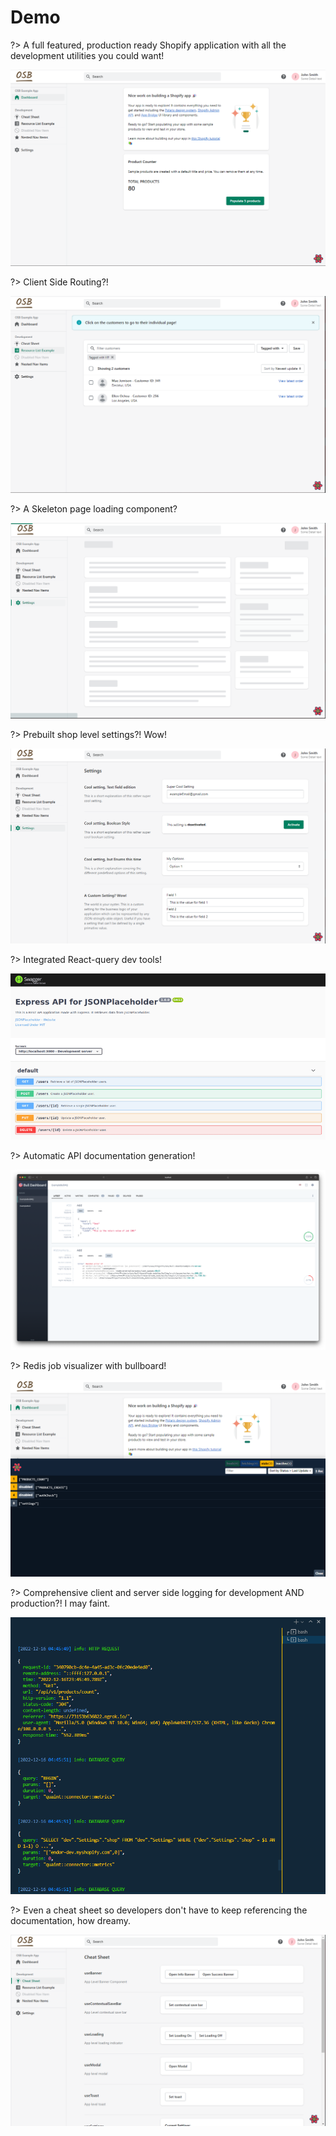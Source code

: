 # Demo

?> A full featured, production ready Shopify application with all the development utilities you could want!

![demo-1](./assets/demo-1.png)

?> Client Side Routing?!

![demo-2](./assets/demo-2.png)

?> A Skeleton page loading component?

![demo-3](./assets/demo-3.png)

?> Prebuilt shop level settings?! Wow!

![demo-4](./assets/demo-4.png)

?> Integrated React-query dev tools!

![demo-4](./assets/swagger-ui.png)

?> Automatic API documentation generation!

![demo-4](./assets/bullboard.png)

?> Redis job visualizer with bullboard!

![demo-5](./assets/demo-5.png)

?> Comprehensive client and server side logging for development AND production?! I may faint.

![demo-6](./assets/demo-6.png)

?> Even a cheat sheet so developers don't have to keep referencing the documentation, how dreamy.

![demo-7](./assets/demo-7.png)
